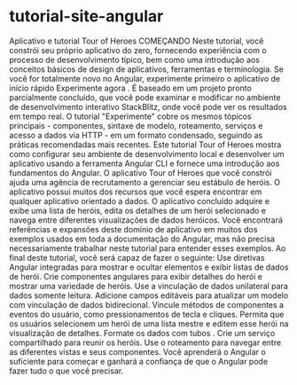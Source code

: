 # tutorial-site-angular
Aplicativo e tutorial Tour of Heroes COMEÇANDO Neste tutorial, você constrói seu próprio aplicativo do zero, fornecendo experiência com o processo de desenvolvimento típico, bem como uma introdução aos conceitos básicos de design de aplicativos, ferramentas e terminologia.  Se você for totalmente novo no Angular, experimente primeiro o aplicativo de início rápido Experimente agora . É baseado em um projeto pronto parcialmente concluído, que você pode examinar e modificar no ambiente de desenvolvimento interativo StackBlitz, onde você pode ver os resultados em tempo real.  O tutorial "Experimente" cobre os mesmos tópicos principais - componentes, sintaxe de modelo, roteamento, serviços e acesso a dados via HTTP - em um formato condensado, seguindo as práticas recomendadas mais recentes.  Este tutorial Tour of Heroes mostra como configurar seu ambiente de desenvolvimento local e desenvolver um aplicativo usando a ferramenta Angular CLI e fornece uma introdução aos fundamentos do Angular.  O aplicativo Tour of Heroes que você constrói ajuda uma agência de recrutamento a gerenciar seu estábulo de heróis. O aplicativo possui muitos dos recursos que você espera encontrar em qualquer aplicativo orientado a dados. O aplicativo concluído adquire e exibe uma lista de heróis, edita os detalhes de um herói selecionado e navega entre diferentes visualizações de dados heróicos.  Você encontrará referências e expansões deste domínio de aplicativo em muitos dos exemplos usados ​​em toda a documentação do Angular, mas não precisa necessariamente trabalhar neste tutorial para entender esses exemplos.  Ao final deste tutorial, você será capaz de fazer o seguinte:  Use diretivas Angular integradas para mostrar e ocultar elementos e exibir listas de dados de herói. Crie componentes angulares para exibir detalhes do herói e mostrar uma variedade de heróis. Use a vinculação de dados unilateral para dados somente leitura. Adicione campos editáveis ​​para atualizar um modelo com vinculação de dados bidirecional. Vincule métodos de componentes a eventos do usuário, como pressionamentos de tecla e cliques. Permita que os usuários selecionem um herói de uma lista mestre e editem esse herói na visualização de detalhes. Formate os dados com tubos . Crie um serviço compartilhado para reunir os heróis. Use o roteamento para navegar entre as diferentes vistas e seus componentes. Você aprenderá o Angular o suficiente para começar e ganhará a confiança de que o Angular pode fazer tudo o que você precisar.
